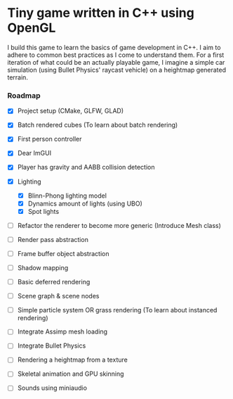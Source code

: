 # Tiny game written in C++ using OpenGL
I build this game to learn the basics of game development in C++. I aim to adhere to common best practices as I come to understand them. For a first iteration of what could be an actually playable game, I imagine a simple car simulation (using Bullet Physics' raycast vehicle) on a heightmap generated terrain.

### Roadmap
- [x] Project setup (CMake, GLFW, GLAD)
- [x] Batch rendered cubes (To learn about batch rendering)
- [x] First person controller
- [x] Dear ImGUI
- [x] Player has gravity and AABB collision detection
- [x] Lighting
    - [x] Blinn-Phong lighting model
    - [x] Dynamics amount of lights (using UBO)
    - [x] Spot lights
- [ ] Refactor the renderer to become more generic (Introduce Mesh class)
- [ ] Render pass abstraction
- [ ] Frame buffer object abstraction
- [ ] Shadow mapping
- [ ] Basic deferred rendering
- [ ] Scene graph & scene nodes
- [ ] Simple particle system OR grass rendering (To learn about instanced rendering)
- [ ] Integrate Assimp mesh loading
- [ ] Integrate Bullet Physics
- [ ] Rendering a heightmap from a texture
- [ ] Skeletal animation and GPU skinning
- [ ] Sounds using miniaudio




